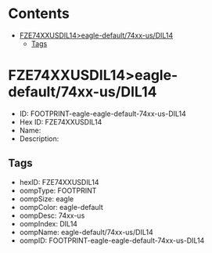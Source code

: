 



Contents
========

* [FZE74XXUSDIL14>eagle-default/74xx-us/DIL14](#fze74xxusdil14eagle-default74xx-usdil14)
	* [Tags](#tags)

# FZE74XXUSDIL14>eagle-default/74xx-us/DIL14

- ID: FOOTPRINT-eagle-eagle-default-74xx-us-DIL14
- Hex ID: FZE74XXUSDIL14
- Name: 
- Description: 

## Tags

- hexID: FZE74XXUSDIL14
- oompType: FOOTPRINT
- oompSize: eagle
- oompColor: eagle-default
- oompDesc: 74xx-us
- oompIndex: DIL14
- oompName: eagle-default/74xx-us/DIL14
- oompID: FOOTPRINT-eagle-eagle-default-74xx-us-DIL14
